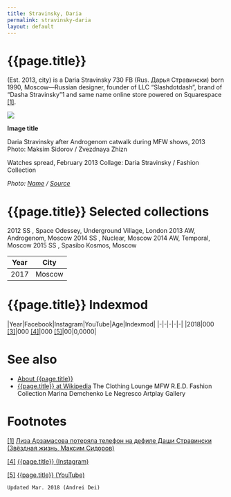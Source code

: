 ```yaml
---
title: Stravinsky, Daria
permalink: stravinsky-daria
layout: default
---
```


# {{page.title}}

(Est. 2013, city) is a Daria Stravinsky  730  FB (Rus. Дарья Стравински) born 1990, Moscow—Russian designer, founder of LLC “Slashdotdash”, brand of “Dasha Stravinsky”1 and same name online store powered on Squarespace <span id="a1">[\[1\]](#f1)</span>.

![](/encyclopedia/images/image-name.jpg)

**Image title**

Daria Stravinsky after Androgenom catwalk during MFW shows, 2013
Photo: Maksim Sidorov / Zvezdnaya Zhizn

Watches spread, February 2013
Collage: Daria Stravinsky / Fashion Collection

*Photo: [Name](index) / [Source](index)*

# {{page.title}} Selected collections
 2012 SS , Space Odessey, Underground Village, London
 2013 AW, Androgenom, Moscow
 2014 SS , Nuclear, Moscow
 2014 AW, Temporal, Moscow
 2015 SS , Spasibo Kosmos, Moscow

|Year|City|
|-|-|
|2017|Moscow|

# {{page.title}} Indexmod

|Year|Facebook|Instagram|YouTube|Age|Indexmod|
|-|-|-|-|-|
|2018|000 <span id="a3">[\[3\]](#f3)</span>|000 <span id="a4">[\[4\]](#f4)</span>|000 <span id="a5">[\[5\]](#f5)</span>|00|0,0000|


# See also

+ [About {{page.title}}](index)
+ [{{page.title}} at Wikipedia](index)
The Clothing Lounge
MFW
R.E.D.
Fashion Collection
Marina Demchenko
Le Negresco
Artplay Gallery

# Footnotes

[[1]](#a1) <span id="f1"></span> [Лиза Арзамасова потеряла телефон на дефиле Даши Стравински (Звёздная жизнь, Максим Сидоров)](http://zvezdnayazhizn.ru/лиза-арзамасова-потеряла-телефон-на-д)

[[4]](#a4) <span id="f4"></span> [{{page.title}} (Instagram)](index)

[[5]](#a5) <span id="f5"></span> [{{page.title}} (YouTube)](index)

`Updated Mar. 2018 (Andrei Dei)`
